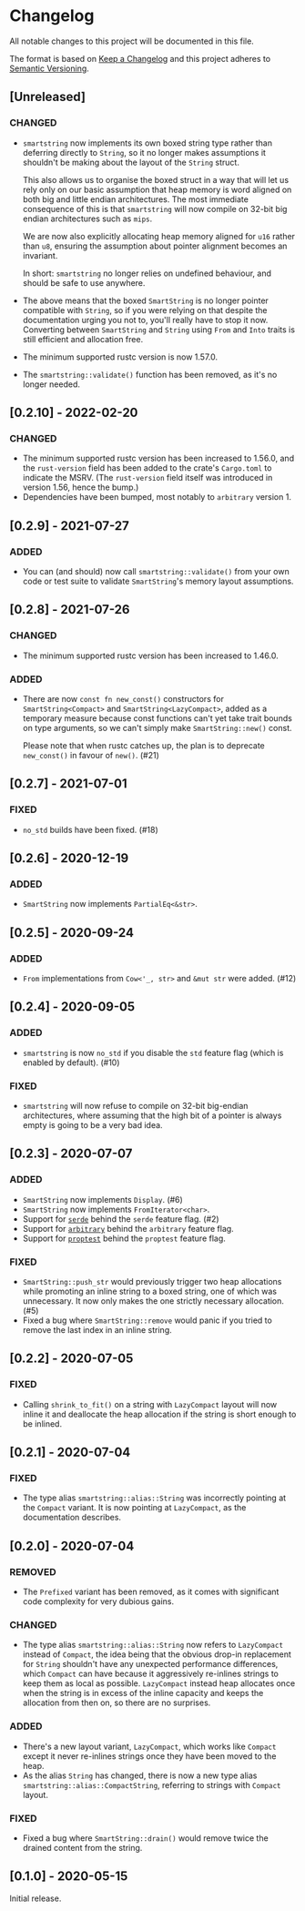 # Changelog

All notable changes to this project will be documented in this file.

The format is based on [Keep a Changelog](http://keepachangelog.com/en/1.0.0/) and this project
adheres to [Semantic Versioning](http://semver.org/spec/v2.0.0.html).

## [Unreleased]

### CHANGED

-   `smartstring` now implements its own boxed string type rather than deferring directly to
    `String`, so it no longer makes assumptions it shouldn't be making about the layout of the
    `String` struct.

    This also allows us to organise the boxed struct in a way that will let us rely only on our
    basic assumption that heap memory is word aligned on both big and little endian architectures.
    The most immediate consequence of this is that `smartstring` will now compile on 32-bit big
    endian architectures such as `mips`.

    We are now also explicitly allocating heap memory aligned for `u16` rather than `u8`, ensuring
    the assumption about pointer alignment becomes an invariant.

    In short: `smartstring` no longer relies on undefined behaviour, and should be safe to use
    anywhere.

-   The above means that the boxed `SmartString` is no longer pointer compatible with `String`, so
    if you were relying on that despite the documentation urging you not to, you'll really have to
    stop it now. Converting between `SmartString` and `String` using `From` and `Into` traits is
    still efficient and allocation free.

-   The minimum supported rustc version is now 1.57.0.

-   The `smartstring::validate()` function has been removed, as it's no longer needed.

## [0.2.10] - 2022-02-20

### CHANGED

-   The minimum supported rustc version has been increased to 1.56.0, and the `rust-version` field
    has been added to the crate's `Cargo.toml` to indicate the MSRV. (The `rust-version` field
    itself was introduced in version 1.56, hence the bump.)
-   Dependencies have been bumped, most notably to `arbitrary` version 1.

## [0.2.9] - 2021-07-27

### ADDED

-   You can (and should) now call `smartstring::validate()` from your own code or test suite to
    validate `SmartString`'s memory layout assumptions.

## [0.2.8] - 2021-07-26

### CHANGED

-   The minimum supported rustc version has been increased to 1.46.0.

### ADDED

-   There are now `const fn new_const()` constructors for `SmartString<Compact>` and
    `SmartString<LazyCompact>`, added as a temporary measure because const functions can't yet take
    trait bounds on type arguments, so we can't simply make `SmartString::new()` const.

    Please note that when rustc catches up, the plan is to deprecate `new_const()` in favour of
    `new()`. (#21)

## [0.2.7] - 2021-07-01

### FIXED

-   `no_std` builds have been fixed. (#18)

## [0.2.6] - 2020-12-19

### ADDED

-   `SmartString` now implements `PartialEq<&str>`.

## [0.2.5] - 2020-09-24

### ADDED

-   `From` implementations from `Cow<'_, str>` and `&mut str` were added. (#12)

## [0.2.4] - 2020-09-05

### ADDED

-   `smartstring` is now `no_std` if you disable the `std` feature flag (which is enabled by
    default). (#10)

### FIXED

-   `smartstring` will now refuse to compile on 32-bit big-endian architectures, where assuming that
    the high bit of a pointer is always empty is going to be a very bad idea.

## [0.2.3] - 2020-07-07

### ADDED

-   `SmartString` now implements `Display`. (#6)
-   `SmartString` now implements `FromIterator<char>`.
-   Support for [`serde`](https://serde.rs/) behind the `serde` feature flag. (#2)
-   Support for [`arbitrary`](https://crates.io/crates/arbitrary) behind the `arbitrary` feature
    flag.
-   Support for [`proptest`](https://crates.io/crates/proptest) behind the `proptest` feature flag.

### FIXED

-   `SmartString::push_str` would previously trigger two heap allocations while promoting an inline
    string to a boxed string, one of which was unnecessary. It now only makes the one strictly
    necessary allocation. (#5)
-   Fixed a bug where `SmartString::remove` would panic if you tried to remove the last index in an
    inline string.

## [0.2.2] - 2020-07-05

### FIXED

-   Calling `shrink_to_fit()` on a string with `LazyCompact` layout will now inline it and
    deallocate the heap allocation if the string is short enough to be inlined.

## [0.2.1] - 2020-07-04

### FIXED

-   The type alias `smartstring::alias::String` was incorrectly pointing at the `Compact` variant.
    It is now pointing at `LazyCompact`, as the documentation describes.

## [0.2.0] - 2020-07-04

### REMOVED

-   The `Prefixed` variant has been removed, as it comes with significant code complexity for very
    dubious gains.

### CHANGED

-   The type alias `smartstring::alias::String` now refers to `LazyCompact` instead of `Compact`,
    the idea being that the obvious drop-in replacement for `String` shouldn't have any unexpected
    performance differences, which `Compact` can have because it aggressively re-inlines strings to
    keep them as local as possible. `LazyCompact` instead heap allocates once when the string is in
    excess of the inline capacity and keeps the allocation from then on, so there are no surprises.

### ADDED

-   There's a new layout variant, `LazyCompact`, which works like `Compact` except it never
    re-inlines strings once they have been moved to the heap.
-   As the alias `String` has changed, there is now a new type alias
    `smartstring::alias::CompactString`, referring to strings with `Compact` layout.

### FIXED

-   Fixed a bug where `SmartString::drain()` would remove twice the drained content from the string.

## [0.1.0] - 2020-05-15

Initial release.
